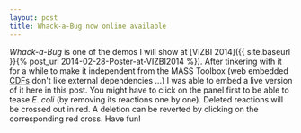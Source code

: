 ```yaml
--- 
layout: post 
title: Whack-a-Bug now online available
--- 
```


_Whack-a-Bug_ is one of the demos I will show at [VIZBI 2014]({{ site.baseurl }}{% post_url 2014-02-28-Poster-at-VIZBI2014 %}). After tinkering with it for a while to make it independent from the MASS Toolbox (web embedded [CDFs](https://www.wolfram.com/cdf-player/) don't like external dependencies ...) I was able to embed a live version of it here in this post. You might have to click on the panel first to be able to tease _E_. _coli_ (by removing its reactions one by one). Deleted reactions will be crossed out in red. A deletion can be reverted by clicking on the corresponding red cross. Have fun!

<script type="text/javascript" src="http://www.wolfram.com/cdf-player/plugin/v2.1/cdfplugin.js"></script>
<script type="text/javascript">
var cdf = new cdfplugin();
cdf.setDefaultContent('<a href="http://www.wolfram.com/cdf-player/"><img  src="{{ site.baseurl }}/cdf/StandaloneWhackABug.png"></a>');
cdf.embed('{{ site.baseurl }}/cdf/StandaloneWhackABug.cdf', 942, 678);
</script>